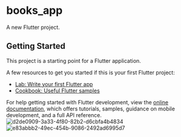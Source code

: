 # books_app

A new Flutter project.

## Getting Started

This project is a starting point for a Flutter application.

A few resources to get you started if this is your first Flutter project:

- [Lab: Write your first Flutter app](https://docs.flutter.dev/get-started/codelab)
- [Cookbook: Useful Flutter samples](https://docs.flutter.dev/cookbook)

For help getting started with Flutter development, view the
[online documentation](https://docs.flutter.dev/), which offers tutorials,
samples, guidance on mobile development, and a full API reference.
![d2de0909-3a33-4f80-82b2-d6cbfa4b4834](https://github.com/SharfyMo/Books_API_App/assets/121889155/26985976-05a6-4647-bb1c-6744e52d4942)
![e83abbb2-49ec-454b-9086-2492ad6995d7](https://github.com/SharfyMo/Books_API_App/assets/121889155/67eedeed-350c-4e35-8a8b-7ae500d1a3f0)
